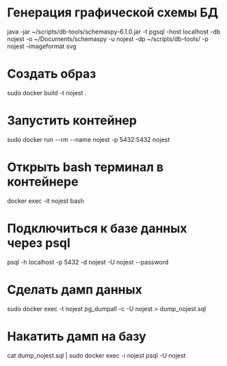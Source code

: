
# Генерация графической схемы БД
java -jar ~/scripts/db-tools/schemaspy-6.1.0.jar -t pgsql -host localhost -db nojest -o ~/Documents/schemaspy -u nojest -dp ~/scripts/db-tools/ -p nojest -imageformat svg

# Создать образ
sudo docker build -t nojest .

# Запустить контейнер
sudo docker run --rm --name nojest -p 5432:5432 nojest

# Открыть bash терминал в контейнере
docker exec -it nojest bash
# Подключиться к базе данных через psql
psql -h localhost -p 5432 -d nojest -U nojest --password

# Сделать дамп данных
sudo docker exec -t nojest pg_dumpall -c -U nojest > dump_nojest.sql

# Накатить дамп на базу
cat dump_nojest.sql | sudo docker exec -i nojest psql -U nojest
